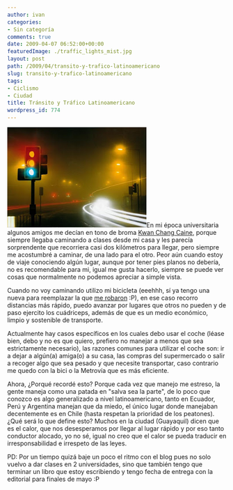 ```yaml
---
author: ivan
categories:
- Sin categoría
comments: true
date: 2009-04-07 06:52:00+00:00
featuredImage: ./traffic_lights_mist.jpg
layout: post
path: /2009/04/transito-y-trafico-latinoamericano
slug: transito-y-trafico-latinoamericano
tags:
- Ciclismo
- Ciudad
title: Tránsito y Tráfico Latinoamericano
wordpress_id: 774
---
```


[![](./traffic_lights_mist.jpg)](https://3.bp.blogspot.com/_T2UWuNJg3dQ/SdrDsAlyQMI/AAAAAAAABco/DU53ZY-JoYs/s1600-h/traffic_lights_mist.jpg)En mi época universitaria algunos amigos me decían en tono de broma [Kwan Chang Caine](https://en.wikipedia.org/wiki/Kwai_Chang_Caine), porque siempre llegaba caminando a clases desde mi casa y les parecía sorprendente que recorriera casi dos kilómetros para llegar, pero siempre me acostumbré a caminar, de una lado para el otro. Peor aún cuando estoy de viaje conociendo algún lugar, aunque por tener pies planos no debería, no es recomendable para mi, igual me gusta hacerlo, siempre se puede ver cosas que normalmente no podemos apreciar a simple vista.

Cuando no voy caminando utilizo mi bicicleta (eeehhh, sí ya tengo una nueva para reemplazar la que [me robaron](https://ivan.campananaranjo.com/2009/01/12/pinche-delincuencia/) :P), en ese caso recorro distancias más rápido, puedo avanzar por lugares que otros no pueden y de paso ejercito los cuádriceps, además de que es un medio económico, limpio y sostenible de transporte.

Actualmente hay casos específicos en los cuales debo usar el coche (léase bien, debo y no es que quiero, prefiero no manejar a menos que sea estrictamente necesario), las razones comunes para utilizar el coche son: ir a dejar a algún(a) amiga(o) a su casa, las compras del supermercado o salir a recoger algo que sea pesado y que necesite transportar, caso contrario me quedo con la bici o la Metrovía que es más eficiente.

Ahora, ¿Porqué recordé esto? Porque cada vez que manejo me estreso, la gente maneja como una patada en "salva sea la parte", de lo poco que conozco es algo generalizado a nivel latinoamericano, tanto en Ecuador, Perú y Argentina manejan que da miedo, el único lugar donde manejaban decentemente es en Chile (hasta respetan la prioridad de los peatones). ¿Qué será lo que define esto? Muchos en la ciudad (Guayaquil) dicen que es el calor, que nos desesperamos por llegar al lugar rápido y por eso tanto conductor alocado, yo no sé, igual no creo que el calor se pueda traducir en irresponsabilidad e irrespeto de las leyes.

PD: Por un tiempo quizá baje un poco el ritmo con el blog pues no solo vuelvo a dar clases en 2 universidades, sino que también tengo que terminar un libro que estoy escribiendo y tengo fecha de entrega con la editorial para finales de mayo :P
